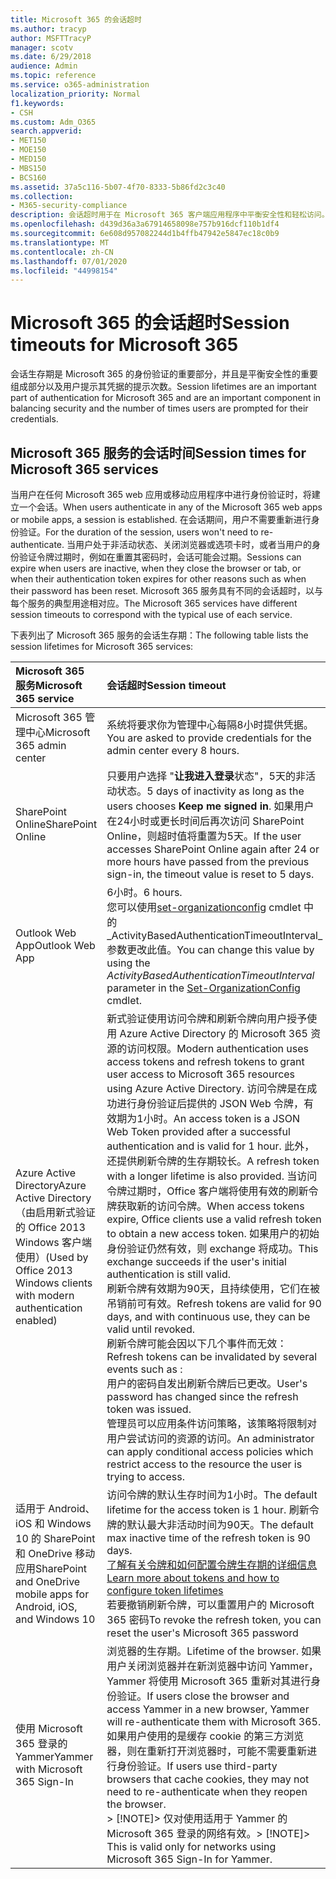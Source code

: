 ```yaml
---
title: Microsoft 365 的会话超时
ms.author: tracyp
author: MSFTTracyP
manager: scotv
ms.date: 6/29/2018
audience: Admin
ms.topic: reference
ms.service: o365-administration
localization_priority: Normal
f1.keywords:
- CSH
ms.custom: Adm_O365
search.appverid:
- MET150
- MOE150
- MED150
- MBS150
- BCS160
ms.assetid: 37a5c116-5b07-4f70-8333-5b86fd2c3c40
ms.collection:
- M365-security-compliance
description: 会话超时用于在 Microsoft 365 客户端应用程序中平衡安全性和轻松访问。
ms.openlocfilehash: d439d36a3a67914658098e757b916dcf110b1df4
ms.sourcegitcommit: 6e608d957082244d1b4ffb47942e5847ec18c0b9
ms.translationtype: MT
ms.contentlocale: zh-CN
ms.lasthandoff: 07/01/2020
ms.locfileid: "44998154"
---
```

# <a name="session-timeouts-for-microsoft-365"></a><span data-ttu-id="ed230-103">Microsoft 365 的会话超时</span><span class="sxs-lookup"><span data-stu-id="ed230-103">Session timeouts for Microsoft 365</span></span>

<span data-ttu-id="ed230-104">会话生存期是 Microsoft 365 的身份验证的重要部分，并且是平衡安全性的重要组成部分以及用户提示其凭据的提示次数。</span><span class="sxs-lookup"><span data-stu-id="ed230-104">Session lifetimes are an important part of authentication for Microsoft 365 and are an important component in balancing security and the number of times users are prompted for their credentials.</span></span>
  
## <a name="session-times-for-microsoft-365-services"></a><span data-ttu-id="ed230-105">Microsoft 365 服务的会话时间</span><span class="sxs-lookup"><span data-stu-id="ed230-105">Session times for Microsoft 365 services</span></span>

<span data-ttu-id="ed230-106">当用户在任何 Microsoft 365 web 应用或移动应用程序中进行身份验证时，将建立一个会话。</span><span class="sxs-lookup"><span data-stu-id="ed230-106">When users authenticate in any of the Microsoft 365 web apps or mobile apps, a session is established.</span></span> <span data-ttu-id="ed230-107">在会话期间，用户不需要重新进行身份验证。</span><span class="sxs-lookup"><span data-stu-id="ed230-107">For the duration of the session, users won't need to re-authenticate.</span></span> <span data-ttu-id="ed230-108">当用户处于非活动状态、关闭浏览器或选项卡时，或者当用户的身份验证令牌过期时，例如在重置其密码时，会话可能会过期。</span><span class="sxs-lookup"><span data-stu-id="ed230-108">Sessions can expire when users are inactive, when they close the browser or tab, or when their authentication token expires for other reasons such as when their password has been reset.</span></span> <span data-ttu-id="ed230-109">Microsoft 365 服务具有不同的会话超时，以与每个服务的典型用途相对应。</span><span class="sxs-lookup"><span data-stu-id="ed230-109">The Microsoft 365 services have different session timeouts to correspond with the typical use of each service.</span></span>
  
<span data-ttu-id="ed230-110">下表列出了 Microsoft 365 服务的会话生存期：</span><span class="sxs-lookup"><span data-stu-id="ed230-110">The following table lists the session lifetimes for Microsoft 365 services:</span></span>
  
|<span data-ttu-id="ed230-111">**Microsoft 365 服务**</span><span class="sxs-lookup"><span data-stu-id="ed230-111">**Microsoft 365 service**</span></span>|<span data-ttu-id="ed230-112">**会话超时**</span><span class="sxs-lookup"><span data-stu-id="ed230-112">**Session timeout**</span></span>|
|:-----|:-----|
|<span data-ttu-id="ed230-113">Microsoft 365 管理中心</span><span class="sxs-lookup"><span data-stu-id="ed230-113">Microsoft 365 admin center</span></span>  <br/> |<span data-ttu-id="ed230-114">系统将要求你为管理中心每隔8小时提供凭据。</span><span class="sxs-lookup"><span data-stu-id="ed230-114">You are asked to provide credentials for the admin center every 8 hours.</span></span>  <br/> |
|<span data-ttu-id="ed230-115">SharePoint Online</span><span class="sxs-lookup"><span data-stu-id="ed230-115">SharePoint Online</span></span>  <br/> |<span data-ttu-id="ed230-116">只要用户选择 "**让我进入登录**状态"，5天的非活动状态。</span><span class="sxs-lookup"><span data-stu-id="ed230-116">5 days of inactivity as long as the users chooses **Keep me signed in**.</span></span> <span data-ttu-id="ed230-117">如果用户在24小时或更长时间后再次访问 SharePoint Online，则超时值将重置为5天。</span><span class="sxs-lookup"><span data-stu-id="ed230-117">If the user accesses SharePoint Online again after 24 or more hours have passed from the previous sign-in, the timeout value is reset to 5 days.</span></span>  <br/> |
|<span data-ttu-id="ed230-118">Outlook Web App</span><span class="sxs-lookup"><span data-stu-id="ed230-118">Outlook Web App</span></span>  <br/> |<span data-ttu-id="ed230-119">6小时。</span><span class="sxs-lookup"><span data-stu-id="ed230-119">6 hours.</span></span>  <br/> <span data-ttu-id="ed230-120">您可以使用[set-organizationconfig](https://go.microsoft.com/fwlink/p/?LinkId=615378) cmdlet 中的_ActivityBasedAuthenticationTimeoutInterval_参数更改此值。</span><span class="sxs-lookup"><span data-stu-id="ed230-120">You can change this value by using the  _ActivityBasedAuthenticationTimeoutInterval_ parameter in the [Set-OrganizationConfig](https://go.microsoft.com/fwlink/p/?LinkId=615378) cmdlet.</span></span>  <br/> |
|<span data-ttu-id="ed230-121">Azure Active Directory</span><span class="sxs-lookup"><span data-stu-id="ed230-121">Azure Active Directory</span></span>  <br/> <span data-ttu-id="ed230-122">（由启用新式验证的 Office 2013 Windows 客户端使用）</span><span class="sxs-lookup"><span data-stu-id="ed230-122">(Used by Office 2013 Windows clients with modern authentication enabled)</span></span>  <br/> | <span data-ttu-id="ed230-123">新式验证使用访问令牌和刷新令牌向用户授予使用 Azure Active Directory 的 Microsoft 365 资源的访问权限。</span><span class="sxs-lookup"><span data-stu-id="ed230-123">Modern authentication uses access tokens and refresh tokens to grant user access to Microsoft 365 resources using Azure Active Directory.</span></span> <span data-ttu-id="ed230-124">访问令牌是在成功进行身份验证后提供的 JSON Web 令牌，有效期为1小时。</span><span class="sxs-lookup"><span data-stu-id="ed230-124">An access token is a JSON Web Token provided after a successful authentication and is valid for 1 hour.</span></span> <span data-ttu-id="ed230-125">此外，还提供刷新令牌的生存期较长。</span><span class="sxs-lookup"><span data-stu-id="ed230-125">A refresh token with a longer lifetime is also provided.</span></span> <span data-ttu-id="ed230-126">当访问令牌过期时，Office 客户端将使用有效的刷新令牌获取新的访问令牌。</span><span class="sxs-lookup"><span data-stu-id="ed230-126">When access tokens expire, Office clients use a valid refresh token to obtain a new access token.</span></span> <span data-ttu-id="ed230-127">如果用户的初始身份验证仍然有效，则 exchange 将成功。</span><span class="sxs-lookup"><span data-stu-id="ed230-127">This exchange succeeds if the user's initial authentication is still valid.</span></span>  <br/>  <span data-ttu-id="ed230-128">刷新令牌有效期为90天，且持续使用，它们在被吊销前可有效。</span><span class="sxs-lookup"><span data-stu-id="ed230-128">Refresh tokens are valid for 90 days, and with continuous use, they can be valid until revoked.</span></span>  <br/>  <span data-ttu-id="ed230-129">刷新令牌可能会因以下几个事件而无效：</span><span class="sxs-lookup"><span data-stu-id="ed230-129">Refresh tokens can be invalidated by several events such as :</span></span>  <br/>  <span data-ttu-id="ed230-130">用户的密码自发出刷新令牌后已更改。</span><span class="sxs-lookup"><span data-stu-id="ed230-130">User's password has changed since the refresh token was issued.</span></span>  <br/>  <span data-ttu-id="ed230-131">管理员可以应用条件访问策略，该策略将限制对用户尝试访问的资源的访问。</span><span class="sxs-lookup"><span data-stu-id="ed230-131">An administrator can apply conditional access policies which restrict access to the resource the user is trying to access.</span></span>  <br/> |
|<span data-ttu-id="ed230-132">适用于 Android、iOS 和 Windows 10 的 SharePoint 和 OneDrive 移动应用</span><span class="sxs-lookup"><span data-stu-id="ed230-132">SharePoint and OneDrive mobile apps for Android, iOS, and Windows 10</span></span>  <br/> |<span data-ttu-id="ed230-133">访问令牌的默认生存时间为1小时。</span><span class="sxs-lookup"><span data-stu-id="ed230-133">The default lifetime for the access token is 1 hour.</span></span> <span data-ttu-id="ed230-134">刷新令牌的默认最大非活动时间为90天。</span><span class="sxs-lookup"><span data-stu-id="ed230-134">The default max inactive time of the refresh token is 90 days.</span></span>  <br/> [<span data-ttu-id="ed230-135">了解有关令牌和如何配置令牌生存期的详细信息</span><span class="sxs-lookup"><span data-stu-id="ed230-135">Learn more about tokens and how to configure token lifetimes</span></span>](https://docs.microsoft.com/azure/active-directory/active-directory-configurable-token-lifetimes) <br/> <span data-ttu-id="ed230-136">若要撤销刷新令牌，可以重置用户的 Microsoft 365 密码</span><span class="sxs-lookup"><span data-stu-id="ed230-136">To revoke the refresh token, you can reset the user's Microsoft 365 password</span></span>  <br/> |
|<span data-ttu-id="ed230-137">使用 Microsoft 365 登录的 Yammer</span><span class="sxs-lookup"><span data-stu-id="ed230-137">Yammer with Microsoft 365 Sign-In</span></span>  <br/> |<span data-ttu-id="ed230-138">浏览器的生存期。</span><span class="sxs-lookup"><span data-stu-id="ed230-138">Lifetime of the browser.</span></span> <span data-ttu-id="ed230-139">如果用户关闭浏览器并在新浏览器中访问 Yammer，Yammer 将使用 Microsoft 365 重新对其进行身份验证。</span><span class="sxs-lookup"><span data-stu-id="ed230-139">If users close the browser and access Yammer in a new browser, Yammer will re-authenticate them with Microsoft 365.</span></span> <span data-ttu-id="ed230-140">如果用户使用的是缓存 cookie 的第三方浏览器，则在重新打开浏览器时，可能不需要重新进行身份验证。</span><span class="sxs-lookup"><span data-stu-id="ed230-140">If users use third-party browsers that cache cookies, they may not need to re-authenticate when they reopen the browser.</span></span>  <br/> <span data-ttu-id="ed230-141">> [!NOTE]> 仅对使用适用于 Yammer 的 Microsoft 365 登录的网络有效。</span><span class="sxs-lookup"><span data-stu-id="ed230-141">> [!NOTE]> This is valid only for networks using Microsoft 365 Sign-In for Yammer.</span></span>           |
   

